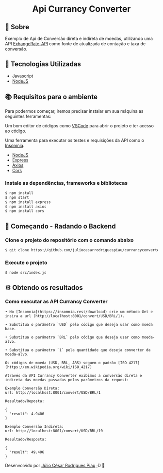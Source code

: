 <h1 align="center">Api Currancy Converter</h1>

## 📝 **Sobre**
Exemplo de Api de Conversão direta e indireta de moedas, utilizando uma API [ExhangeRate-API](https://www.exchangerate-api.com/docs/overview) como fonte de atualizada de contação e taxa de conversão.

## 🔨 **Tecnologias Utilizadas**

- [Javascript](https://www.javascript.com/)
- [NodeJS](https://nodejs.org/en/)

## 📚 **Requisitos para o ambiente**
Para podermos começar, iremos precisar instalar em sua máquina as seguintes ferramentas:

Um bom editor de códigos como [VSCode](https://code.visualstudio.com/) para abrir o projeto e ter acesso ao código.

Uma ferramenta para executar os testes e requisições da API como o [Insomnia](https://insomnia.rest/download). 

- [NodeJS](https://nodejs.org/en/)
- [Express](https://expressjs.com/pt-br/)
- [Axios](https://www.npmjs.com/package/axios)
- [Cors](https://www.npmjs.com/package/cors)

### Instale as dependências, frameworks e bibliotecas
```sh
$ npm install
$ npm start
$ npm install express
$ npm install axios
$ npm install cors
```

## 🚀 **Começando - Radando o Backend**

### Clone o projeto do repositório com o comando abaixo
```sh
$ git clone https://github.com/juliocesarrodriguespiau/currancyconverter
```

### Execute o projeto
```sh
$ node src/index.js
```

## ⚙️ **Obtendo os resultados**

### Como executar as API Currancy Converter
```
• No [Insomnia](https://insomnia.rest/download) crie um método Get e insira a url (http://localhost:8001/convert/USD/BRL/1).

• Substitua o parâmetro `USD` pelo código que deseja usar como moeda base.

• Substitua o parâmetro `BRL` pelo código que deseja usar como moeda-alvo.

• Substitua o parâmetro `1` pela quantidade que deseja converter da moeda-alvo.

Os códigos de moeda (USD, BRL, ARS) seguem o padrão [ISO 4217](https://en.wikipedia.org/wiki/ISO_4217)

Através da API Currancy Converter exibimos a conversão direta e indireta das moedas passadas pelos parâmetros da request:

Exemplo Conversão Direta:
url: http://localhost:8001/convert/USD/BRL/1

Resultado/Reposta:

{
  "result": 4.9406
}

Exemplo Conversão Indireta:
url: http://localhost:8001/convert/USD/BRL/10

Resultado/Resposta:

{
  "result": 49.406
}
```

Desenvolvido por [Júlio César Rodrigues Piau](https://github.com/juliocesarrodriguespiau/) ;D 🚀